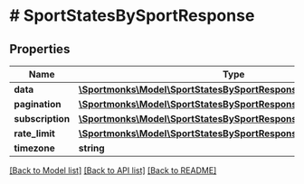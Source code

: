 # # SportStatesBySportResponse

## Properties

Name | Type | Description | Notes
------------ | ------------- | ------------- | -------------
**data** | [**\Sportmonks\Model\SportStatesBySportResponseDataInner[]**](SportStatesBySportResponseDataInner.md) |  | [optional]
**pagination** | [**\Sportmonks\Model\SportStatesBySportResponsePagination**](SportStatesBySportResponsePagination.md) |  | [optional]
**subscription** | [**\Sportmonks\Model\SportStatesBySportResponseSubscriptionInner[]**](SportStatesBySportResponseSubscriptionInner.md) |  | [optional]
**rate_limit** | [**\Sportmonks\Model\SportStatesBySportResponseRateLimit**](SportStatesBySportResponseRateLimit.md) |  | [optional]
**timezone** | **string** |  | [optional]

[[Back to Model list]](../../README.md#models) [[Back to API list]](../../README.md#endpoints) [[Back to README]](../../README.md)
